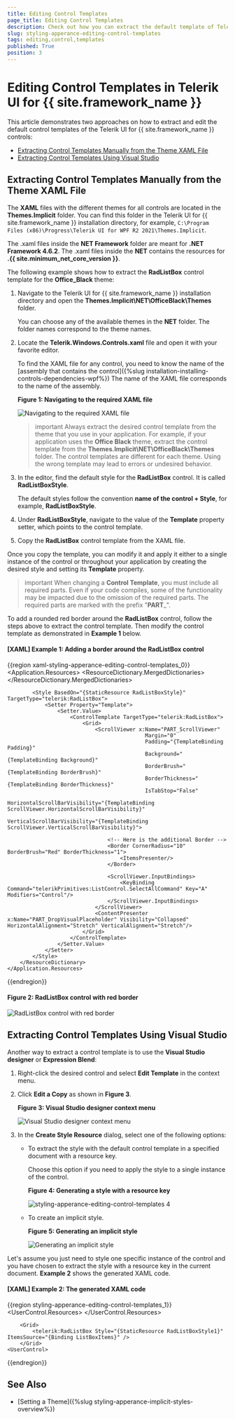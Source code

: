 ```yaml
---
title: Editing Control Templates
page_title: Editing Control Templates
description: Check out how you can extract the default template of Telerik UI for {{ site.framework_name }} controls.
slug: styling-apperance-editing-control-templates
tags: editing,control,templates
published: True
position: 3
---
```


# Editing Control Templates in Telerik UI for {{ site.framework_name }}

This article demonstrates two approaches on how to extract and edit the default control templates of the Telerik UI for {{ site.framework_name }} controls:

* [Extracting Control Templates Manually from the Theme XAML File](#extracting-control-templates-manually-from-the-theme-xaml-file)
* [Extracting Control Templates Using Visual Studio](#extracting-control-templates-using-visual-studio)

## Extracting Control Templates Manually from the Theme XAML File

The **XAML** files with the different themes for all controls are located in the __Themes.Implicit__ folder. You can find this folder in the Telerik UI for {{ site.framework_name }} installation directory, for example, `C:\Program Files (x86)\Progress\Telerik UI for WPF R2 2021\Themes.Implicit`.

The .xaml files inside the __NET Framework__ folder are meant for **.NET Framework 4.6.2**. The .xaml files inside the __NET__ contains the resources for __.{{ site.minimum_net_core_version }}__. 

The following example shows how to extract the **RadListBox** control template for the **Office_Black** theme:

1. Navigate to the Telerik UI for {{ site.framework_name }} installation directory and open the **Themes.Implicit\NET\OfficeBlack\Themes** folder.

   You can choose any of the available themes in the **NET** folder. The folder names correspond to the theme names.

1. Locate the __Telerik.Windows.Controls.xaml__ file and open it with your favorite editor.

   To find the XAML file for any control, you need to know the name of the [assembly that contains the control]({%slug installation-installing-controls-dependencies-wpf%}) The name of the XAML file corresponds to the name of the assembly.

   __Figure 1: Navigating to the required XAML file__

   ![Navigating to the required XAML file](images/styling-apperance-editing-control-templates_1.png)

   >important Always extract the desired control template from the theme that you use in your application. For example, if your application uses the **Office Black** theme, extract the control template from the **Themes.Implicit\NET\OfficeBlack\Themes** folder. The control templates are different for each theme. Using the wrong template may lead to errors or undesired behavior.

1. In the editor, find the default style for the **RadListBox** control. It is called **RadListBoxStyle**.

   The default styles follow the convention **name of the control + Style**, for example, **RadListBoxStyle**.

1. Under **RadListBoxStyle**, navigate to the value of the **Template** property setter, which points to the control template.

1. Copy the **RadListBox** control template from the XAML file.

Once you copy the template, you can modify it and apply it either to a single instance of the control or throughout your application by creating the desired style and setting its **Template** property.

>important When changing a __Control Template__, you must include all required parts. Even if your code compiles, some of the functionality may be impacted due to the omission of the required parts. The required parts are marked with the prefix "__PART___".

To add a rounded red border around the **RadListBox** control, follow the steps above to extract the control template. Then modify the control template as demonstrated in **Example 1** below.

#### __[XAML] Example 1: Adding a border around the RadListBox control__

{{region xaml-styling-apperance-editing-control-templates_0}}
	<Application.Resources>
	    <ResourceDictionary>
	        <ResourceDictionary.MergedDictionaries>
	            <ResourceDictionary Source="/Telerik.Windows.Themes.Office_Black;component/Themes/Telerik.Windows.Controls.xaml"/>
	        </ResourceDictionary.MergedDictionaries>
	        
	        <Style BasedOn="{StaticResource RadListBoxStyle}" TargetType="telerik:RadListBox">
	            <Setter Property="Template">
	                <Setter.Value>
	                    <ControlTemplate TargetType="telerik:RadListBox">
	                        <Grid>
	                            <ScrollViewer x:Name="PART_ScrollViewer"
	                                            Margin="0"
	                                            Padding="{TemplateBinding Padding}"
	                                            Background="{TemplateBinding Background}"
	                                            BorderBrush="{TemplateBinding BorderBrush}"
	                                            BorderThickness="{TemplateBinding BorderThickness}"
	                                            IsTabStop="False"
	                                            HorizontalScrollBarVisibility="{TemplateBinding ScrollViewer.HorizontalScrollBarVisibility}"
	                                            VerticalScrollBarVisibility="{TemplateBinding ScrollViewer.VerticalScrollBarVisibility}">
	                                
	                                <!-- Here is the additional Border -->
	                                <Border CornerRadius="10" BorderBrush="Red" BorderThickness="1">
	                                    <ItemsPresenter/>
	                                </Border>
	
	                                <ScrollViewer.InputBindings>
	                                    <KeyBinding Command="telerikPrimitives:ListControl.SelectAllCommand" Key="A" Modifiers="Control"/>
	                                </ScrollViewer.InputBindings>
	                            </ScrollViewer>
	                            <ContentPresenter x:Name="PART_DropVisualPlaceholder" Visibility="Collapsed" HorizontalAlignment="Stretch" VerticalAlignment="Stretch"/>
	                        </Grid>
	                    </ControlTemplate>
	                </Setter.Value>
	            </Setter>
	        </Style>
	    </ResourceDictionary>
	</Application.Resources>
{{endregion}}

#### __Figure 2: RadListBox control with red border__

![RadListBox control with red border](images/styling-apperance-editing-control-templates_2.png)

## Extracting Control Templates Using Visual Studio

Another way to extract a control template is to use the **Visual Studio designer** or **Expression Blend**:

1. Right-click the desired control and select __Edit Template__ in the context menu.

1. Click __Edit a Copy__ as shown in **Figure 3**.

   __Figure 3: Visual Studio designer context menu__

   ![Visual Studio designer context menu](images/styling-apperance-editing-control-templates_3.png)

1. In the **Create Style Resource** dialog, select one of the following options:

   * To extract the style with the default control template in a specified document with a resource key.

      Choose this option if you need to apply the style to a single instance of the control.

      __Figure 4: Generating a style with a resource key__

      ![styling-apperance-editing-control-templates 4](images/styling-apperance-editing-control-templates_4.png)

   * To create an implicit style.

      __Figure 5: Generating an implicit style__

      ![Generating an implicit style](images/styling-apperance-editing-control-templates_5.png)

Let's assume you just need to style one specific instance of the control and you have chosen to extract the style with a resource key in the current document. **Example 2** shows the generated XAML code.

#### __[XAML] Example 2: The generated XAML code__

{{region styling-apperance-editing-control-templates_1}}
	<UserControl>
	    <UserControl.Resources>
	        <Style x:Key="RadListBoxStyle1" TargetType="{x:Type telerik:RadListBox}" BasedOn="{StaticResource RadListBoxStyle}">
	            <Setter Property="Template">
	                <Setter.Value>
	                    <ControlTemplate TargetType="{x:Type telerik:RadListBox}">
	                        ...
	                    </ControlTemplate>
	                </Setter.Value>
	            </Setter>
	        </Style>
	    </UserControl.Resources>
	
	    <Grid>
	        <telerik:RadListBox Style="{StaticResource RadListBoxStyle1}" ItemsSource="{Binding ListBoxItems}" />
	    </Grid>
	<UserControl>
{{endregion}}

## See Also

 * [Setting a Theme]({%slug styling-apperance-implicit-styles-overview%})
